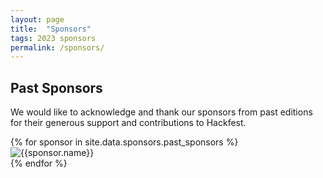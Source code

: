 ```yaml
---
layout: page
title:  "Sponsors"
tags: 2023 sponsors
permalink: /sponsors/
---
```


<section class="content-section bg-light sponsors" id="sponsors">
  <div class="container">
	<h2>Past Sponsors</h2>
<p>
We would like to acknowledge and thank our sponsors from past editions for their generous support and contributions to Hackfest.
</p>
    <div class="row">
    {% for sponsor in site.data.sponsors.past_sponsors %}    
	  <div class="col-md-3">
	    <div class="sponsor-logo">
	      <img src="/images/sponsors/{{sponsor.logo}}" class="img-fluid" alt="{{sponsor.name}}">
	    </div>
	  </div>
    {% endfor %}
     </div>
  </div>
</section>
